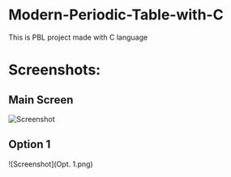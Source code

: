 # Modern-Periodic-Table-with-C
This is PBL project made with  C language

# Screenshots:

## Main Screen

![Screenshot](main.png)

## Option 1

![Screenshot](Opt. 1.png)
